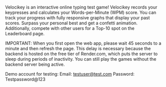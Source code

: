 Velocikey is an interactive online typing test game! Velocikey records your keypresses and calculates your Words-per-Minute (WPM) score. You can track your progress with fully responsive graphs that display your past scores. Surpass your personal best and get a confetti animation. Additionally, compete with other users for a Top-10 spot on the Leaderboard page.

IMPORTANT: When you first open the web app, please wait 45 seconds to a minute  and then refresh the page. This delay is necessary because the backend is hosted on the free tier of Render.com, which puts the server to sleep during periods of inactivity. You can still play the games without the backend server being active.

Demo account for testing:
Email: testuser@test.com
Password: Testpassword@123
